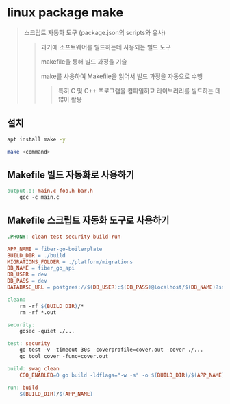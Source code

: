 # linux package make

> 스크립트 자동화 도구 (package.json의 scripts와 유사)
>
> > 과거에 소프트웨어를 빌드하는데 사용되는 빌드 도구
> >
> > makefile을 통해 빌드 과정을 기술
> >
> > make를 사용하여 Makefile을 읽어서 빌드 과정을 자동으로 수행
> >
> > > 특히 C 및 C++ 프로그램을 컴파일하고 라이브러리를 빌드하는 데 많이 활용

## 설치

```sh
apt install make -y

make <command>
```

## Makefile 빌드 자동화로 사용하기

```Makefile
output.o: main.c foo.h bar.h
	gcc -c main.c
```

## Makefile 스크립트 자동화 도구로 사용하기

```Makefile
.PHONY: clean test security build run

APP_NAME = fiber-go-boilerplate
BUILD_DIR = ./build
MIGRATIONS_FOLDER = ./platform/migrations
DB_NAME = fiber_go_api
DB_USER = dev
DB_PASS = dev
DATABASE_URL = postgres://$(DB_USER):$(DB_PASS)@localhost/$(DB_NAME)?sslmode=disable

clean:
	rm -rf $(BUILD_DIR)/*
	rm -rf *.out

security:
	gosec -quiet ./...

test: security
	go test -v -timeout 30s -coverprofile=cover.out -cover ./...
	go tool cover -func=cover.out

build: swag clean
	CGO_ENABLED=0 go build -ldflags="-w -s" -o $(BUILD_DIR)/$(APP_NAME) main.go

run: build
	$(BUILD_DIR)/$(APP_NAME)
```
